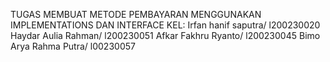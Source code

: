TUGAS MEMBUAT METODE PEMBAYARAN MENGGUNAKAN IMPLEMENTATIONS DAN INTERFACE
KEL: Irfan hanif saputra/ l200230020
     Haydar Aulia Rahman/ l200230051
     Afkar Fakhru Ryanto/ l200230045
     Bimo Arya Rahma Putra/ l00230057
